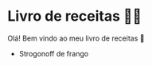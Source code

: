 # Livro de receitas :man_cook:

Olá! Bem vindo ao meu livro de receitas :wave: 

- Strogonoff de frango
